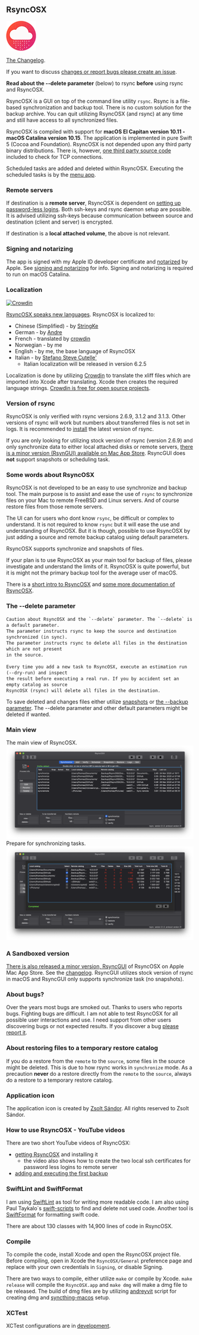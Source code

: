 ## RsyncOSX

![](icon/rsyncosx.png)

[The Changelog](https://rsyncosx.github.io/Changelog).

If you want to discuss [changes or report bugs please create an issue](https://github.com/rsyncOSX/RsyncOSX/issues).

**Read about the --delete parameter** (below) to rsync **before** using rsync and RsyncOSX.

RsyncOSX is a GUI on top of the command line utility `rsync`. Rsync is a file-based synchronization and backup tool. There is no custom solution for the backup archive. You can quit utilizing RsyncOSX (and rsync) at any time and still have access to all synchronized files.

RsyncOSX is compiled with support for **macOS El Capitan version 10.11 - macOS Catalina version 10.15**. The application is implemented in pure Swift 5 (Cocoa and Foundation). RsyncOSX is not depended upon any third party binary distributions. There is, however, [one third party source code](https://github.com/swiftsocket/SwiftSocket) included to check for TCP connections.

Scheduled tasks are added and deleted within RsyncOSX. Executing the scheduled tasks is by the [menu app](https://github.com/rsyncOSX/RsyncOSXsched).

### Remote servers

If destination is a **remote server**, RsyncOSX is dependent on [setting up password-less logins](https://rsyncosx.github.io/Remotelogins). Both ssh-keys and rsync daemon setup are possible. It is advised utilizing ssh-keys because communication between source and destination (client and server) is encrypted.

If destination is a **local attached volume**, the above is not relevant.

### Signing and notarizing

The app is signed with my Apple ID developer certificate and [notarized](https://support.apple.com/en-us/HT202491) by Apple. See [signing and notarizing](https://rsyncosx.github.io/Notarized) for info. Signing and notarizing is required to run on macOS Catalina.

### Localization

[![Crowdin](https://badges.crowdin.net/rsyncosx/localized.svg)](https://crowdin.com/project/rsyncosx)

[RsyncOSX speaks new languages](https://rsyncosx.github.io/Localization). RsyncOSX is localized to:
- Chinese (Simplified) -  by [StringKe](https://github.com/StringKe)
- German - by [Andre](https://github.com/andre68723)
- French - translated by [crowdin](https://crowdin.com/project/rsyncosx)
- Norwegian - by me
- English - by me, the base language of RsyncOSX
- Italian - by [Stefano Steve Cutelle'](https://github.com/stefanocutelle)
  - Italian localization will be released in version 6.2.5

Localization is done by utilizing [Crowdin](https://crowdin.com/project/rsyncosx) to translate the xliff files which are imported into Xcode after translating. Xcode then creates the required language strings. [Crowdin is free for open source projects](https://crowdin.com/page/open-source-project-setup-request).

### Version of rsync

RsyncOSX is only verified with rsync versions 2.6.9, 3.1.2 and 3.1.3. Other versions of rsync will work but numbers about transferred files is not set in logs. It is recommended to [install](https://rsyncosx.github.io/Install) the latest version of rsync.

If you are only looking for utilizing stock version of rsync (version 2.6.9) and only synchronize data to either local attached disks or remote servers, [there is a minor version (RsynGUI) available on Mac App Store](https://itunes.apple.com/us/app/rsyncgui/id1449707783?l=nb&ls=1&mt=12). RsyncGUI does **not** support snapshots or scheduling task.

### Some words about RsyncOSX

RsyncOSX is not developed to be an easy to use synchronize and backup tool. The main purpose is to assist and ease the use of `rsync` to synchronize files on your Mac to remote FreeBSD and Linux servers. And of course restore files from those remote servers.

The UI can for users who dont know `rsync`, be difficult or complex to understand. It is not required to know `rsync` but it will ease the use and understanding of RsyncOSX. But it is though, possible to use RsyncOSX by just adding a source and remote backup catalog using default parameters.

RsyncOSX supports synchronize and snapshots of files.

If your plan is to use RsyncOSX as your main tool for backup of files, please investigate and understand the limits of it. RsyncOSX is quite powerful, but it is might not the primary backup tool for the average user of macOS.

There is a [short intro to RsyncOSX](https://rsyncosx.github.io/Intro) and [some more documentation of RsyncOSX](https://rsyncosx.github.io/AboutRsyncOSX).

### The --delete parameter
```
Caution about RsyncOSX and the `--delete` parameter. The `--delete` is a default parameter.
The parameter instructs rsync to keep the source and destination synchronized (in sync).
The parameter instructs rsync to delete all files in the destination which are not present
in the source.

Every time you add a new task to RsyncOSX, execute an estimation run (--dry-run) and inspect
the result before executing a real run. If you by accident set an empty catalog as source
RsyncOSX (rsync) will delete all files in the destination.
```
To save deleted and changes files either utilize [snapshots](https://rsyncosx.github.io/Snapshots)
or [the --backup parameter](https://rsyncosx.github.io/Parameters). The --delete parameter and other default parameters might be deleted if wanted.

### Main view

The main view of RsyncOSX.
![](images/main1.png)
Prepare for synchronizing tasks.
![](images/main2.png)

### A Sandboxed version

[There is also released a minor version, RsyncGUI](https://itunes.apple.com/us/app/rsyncgui/id1449707783?l=nb&ls=1&mt=12) of RsyncOSX on Apple Mac App Store. See the [changelog](https://rsyncosx.github.io/RsyncGUIChangelog). RsyncGUI utilizes stock version of rsync in macOS and RsyncGUI only supports synchronize task (no snapshots).

### About bugs?

 Over the years most bugs are smoked out. Thanks to users who reports bugs. Fighting bugs are difficult. I am not able to test RsyncOSX for all possible user interactions and use. I need support from other users discovering bugs or not expected results. If you discover a bug [please report it](https://github.com/rsyncOSX/RsyncOSX/issues).

### About restoring files to a temporary restore catalog

If you do a restore from the `remote` to the `source`, some files in the source might be deleted. This is due to how rsync works in `synchronize` mode. As a precaution **never** do a restore directly from the `remote` to the `source`, always do a restore to a temporary restore catalog.

### Application icon

The application icon is created by [Zsolt Sándor](https://github.com/graphis). All rights reserved to Zsolt Sándor.

### How to use RsyncOSX - YouTube videos

There are two short YouTube videos of RsyncOSX:

- [getting RsyncOSX](https://youtu.be/MrT8NzdF9dE) and installing it
  - the video also shows how to create the two local ssh certificates for password less logins to remote server
- [adding and executing the first backup](https://youtu.be/8oe1lKgiDx8)

### SwiftLint and SwiftFormat

I am using [SwiftLint](https://github.com/realm/SwiftLint) as tool for writing more readable code. I am also using Paul Taykalo´s [swift-scripts](https://github.com/PaulTaykalo/swift-scripts) to find and delete not used code. Another tool is [SwiftFormat](https://github.com/nicklockwood/SwiftFormat) for formatting swift code.

There are about 130 classes with 14,900 lines of code in RsyncOSX.

### Compile

To compile the code, install Xcode and open the RsyncOSX project file. Before compiling, open in Xcode the `RsyncOSX/General` preference page and replace with your own credentials in `Signing`, or disable Signing.

There are two ways to compile, either utilize `make` or compile by Xcode. `make release` will compile the `RsyncOSX.app` and `make dmg` will make a dmg file to be released.  The build of dmg files are by utilizing [andreyvit](https://github.com/andreyvit/create-dmg) script for creating dmg and [syncthing-macos](https://github.com/syncthing/syncthing-macos) setup.

### XCTest

XCTest configurations are in [development](https://github.com/rsyncOSX/RsyncOSX/blob/master/XCTestconfiguration/XCTest.md).
